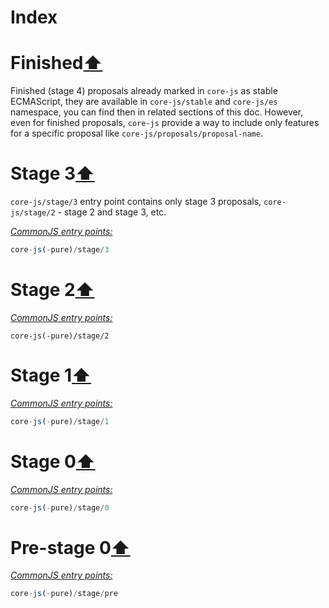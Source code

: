 # Index

# Finished[⬆](#index)
Finished (stage 4) proposals already marked in `core-js` as stable ECMAScript, they are available in `core-js/stable` and `core-js/es` namespace, you can find then in related sections of this doc. However, even for finished proposals, `core-js` provide a way to include only features for a specific proposal like `core-js/proposals/proposal-name`.

# Stage 3[⬆](#index)
`core-js/stage/3` entry point contains only stage 3 proposals, `core-js/stage/2` - stage 2 and stage 3, etc.

[*CommonJS entry points:*](/docs/Usage.md#commonjs-api)
```js
core-js(-pure)/stage/3
```

# Stage 2[⬆](#index)
[*CommonJS entry points:*](/docs/Usage.md#commonjs-api)
```
core-js(-pure)/stage/2
```

# Stage 1[⬆](#index)
[*CommonJS entry points:*](/docs/Usage.md#commonjs-api)
```js
core-js(-pure)/stage/1
```

# Stage 0[⬆](#index)
[*CommonJS entry points:*](/docs/Usage.md#commonjs-api)
```js
core-js(-pure)/stage/0
```

# Pre-stage 0[⬆](#index)
[*CommonJS entry points:*](/docs/Usage.md#commonjs-api)
```js
core-js(-pure)/stage/pre
```

